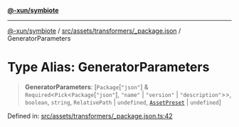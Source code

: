 [**@-xun/symbiote**](../../../../../README.md)

***

[@-xun/symbiote](../../../../../README.md) / [src/assets/transformers/\_package.json](../README.md) / GeneratorParameters

# Type Alias: GeneratorParameters

> **GeneratorParameters**: \[`Package`\[`"json"`\] & `Required`\<`Pick`\<`Package`\[`"json"`\], `"name"` \| `"version"` \| `"description"`\>\>, `boolean`, `string`, `RelativePath` \| `undefined`, [`AssetPreset`](../../../enumerations/AssetPreset.md) \| `undefined`\]

Defined in: [src/assets/transformers/\_package.json.ts:42](https://github.com/Xunnamius/symbiote/blob/130931259fdc2fa9b7d2a06a4f7ac8fdd407e67a/src/assets/transformers/_package.json.ts#L42)
